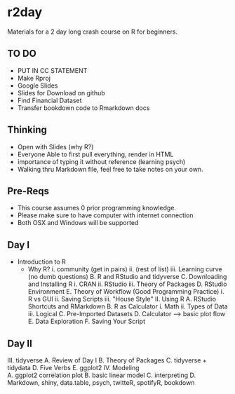 # r2day

Materials for a 2 day long crash course on R for beginners.

## TO DO

* PUT IN CC STATEMENT
* Make Rproj
* Google Slides
* Slides for Download on github
* Find Financial Dataset
* Transfer bookdown code to Rmarkdown docs


## Thinking

* Open with Slides (why R?)
* Everyone Able to first pull everything, render in HTML
* importance of typing it without reference (learning psych)
* Walking thru Markdown file, feel free to take notes on your own.

## Pre-Reqs

* This course assumes 0 prior programming knowledge.
* Please make sure to have computer with internet connection
* Both OSX and Windows will be supported

## Day I

* Introduction to R
  * Why R?
		i. community (get in pairs) 
		ii. (rest of list)
		iii. Learning curve (no dumb questions) 
	B. R and RStudio and tidyverse
	C. Downloading and Installing R
		i. CRAN
		ii. RStudio
		iii. Theory of Packages
	D. RStudio Environment
	E. Theory of Workflow (Good Programming Practice)
		i. R vs GUI
		ii. Saving Scripts
		iii. "House Style" 
II. Using R
	A. RStudio Shortcuts and RMarkdown
	B. R as Calculator
		i. Math
		ii. Types of Data 
		iii. Logical
	C. Pre-Imported Datasets
	D. Calculator --> basic plot flow
	E. Data Exploration
	F. Saving Your Script

## Day II

III. tidyverse
	A. Review of Day I
	B. Theory of Packages
	C. tidyverse + tidydata
	D. Five Verbs 
	E. ggplot2 
IV. Modeling  
	A. ggplot2 correlation plot
	B. basic linear model 
	C. interpreting
	D. Markdown, shiny, data.table, psych, twitteR, spotifyR, bookdown

